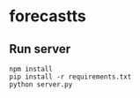 # forecastts

## Run server
    npm install
    pip install -r requirements.txt
    python server.py
